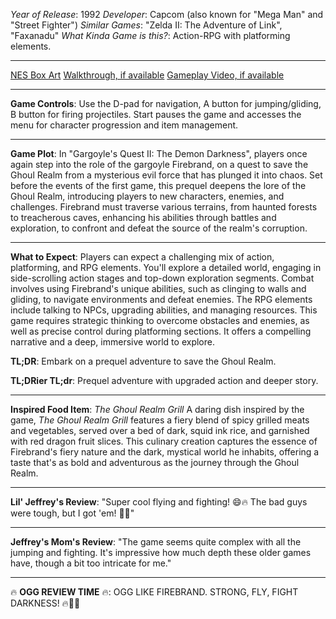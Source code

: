 *Year of Release*: 1992
*Developer*: Capcom (also known for "Mega Man" and "Street Fighter")
*Similar Games*: "Zelda II: The Adventure of Link", "Faxanadu"
*What Kinda Game is this?*: Action-RPG with platforming elements.

---
[NES Box Art](https://www.google.com/search?tbm=isch&q=NES+Box+Art+Gargoyle%27s+Quest+II) 
[Walkthrough, if available](https://www.google.com/search?q=Walkthrough+NES+Gargoyle%27s+Quest+II)
[Gameplay Video, if available](https://www.youtube.com/results?search_query=gameplay+NES+Gargoyle%27s+Quest+II) 

- - -
**Game Controls**:
Use the D-pad for navigation, A button for jumping/gliding, B button for firing projectiles. Start pauses the game and accesses the menu for character progression and item management.

- - -
**Game Plot**: 
In "Gargoyle's Quest II: The Demon Darkness", players once again step into the role of the gargoyle Firebrand, on a quest to save the Ghoul Realm from a mysterious evil force that has plunged it into chaos. Set before the events of the first game, this prequel deepens the lore of the Ghoul Realm, introducing players to new characters, enemies, and challenges. Firebrand must traverse various terrains, from haunted forests to treacherous caves, enhancing his abilities through battles and exploration, to confront and defeat the source of the realm's corruption.

- - -
**What to Expect**: 
Players can expect a challenging mix of action, platforming, and RPG elements. You'll explore a detailed world, engaging in side-scrolling action stages and top-down exploration segments. Combat involves using Firebrand's unique abilities, such as clinging to walls and gliding, to navigate environments and defeat enemies. The RPG elements include talking to NPCs, upgrading abilities, and managing resources. This game requires strategic thinking to overcome obstacles and enemies, as well as precise control during platforming sections. It offers a compelling narrative and a deep, immersive world to explore.

**TL;DR**:
Embark on a prequel adventure to save the Ghoul Realm.

**TL;DRier TL;dr**: 
Prequel adventure with upgraded action and deeper story.

---
**Inspired Food Item**: *The Ghoul Realm Grill*
A daring dish inspired by the game, *The Ghoul Realm Grill* features a fiery blend of spicy grilled meats and vegetables, served over a bed of dark, squid ink rice, and garnished with red dragon fruit slices. This culinary creation captures the essence of Firebrand's fiery nature and the dark, mystical world he inhabits, offering a taste that's as bold and adventurous as the journey through the Ghoul Realm.

---
**Lil' Jeffrey's Review**: "Super cool flying and fighting! 😄🔥 The bad guys were tough, but I got 'em! 💪👹"

---
**Jeffrey's Mom's Review**: "The game seems quite complex with all the jumping and fighting. It's impressive how much depth these older games have, though a bit too intricate for me."

---
🔥 **OGG REVIEW TIME** 🔥: OGG LIKE FIREBRAND. STRONG, FLY, FIGHT DARKNESS! 🔥👻👊